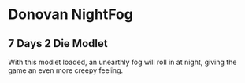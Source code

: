 # Donovan NightFog

## 7 Days 2 Die Modlet

With this modlet loaded, an unearthly fog will roll in at night, giving the game an even more creepy feeling.
